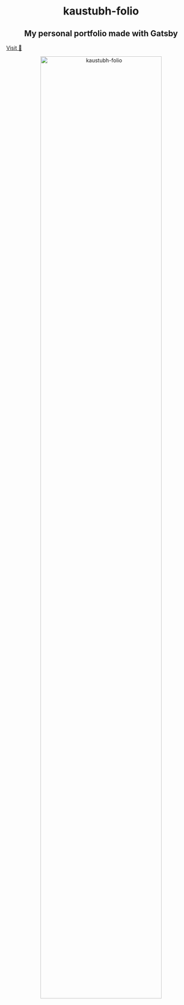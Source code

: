 <h1 align="center">kaustubh-folio</h1>
 <h2 align="center">My personal portfolio made with Gatsby</h2>
 
 [Visit 🎉](https:https://kaustubh-folio.netlify.app/)
 
 <p align="center">
  <a href="https://kaustubh-folio.netlify.app/">
    <img alt="kaustubh-folio" src="https://pbs.twimg.com/media/EbI2j-nU4AIHs4z?format=jpg&name=large" width="80%" />
  </a>
</p>
